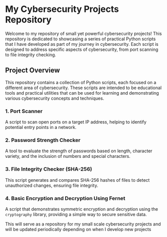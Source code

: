 # My Cybersecurity Projects Repository

Welcome to my repository of small yet powerful cybersecurity projects! This repository is dedicated to showcasing a series of practical Python scripts that I have developed as part of my journey in cybersecurity. Each script is designed to address specific aspects of cybersecurity, from port scanning to file integrity checking.

## Project Overview

This repository contains a collection of Python scripts, each focused on a different area of cybersecurity. These scripts are intended to be educational tools and practical utilities that can be used for learning and demonstrating various cybersecurity concepts and techniques.

### 1. **Port Scanner**
A script to scan open ports on a target IP address, helping to identify potential entry points in a network.

### 2. **Password Strength Checker**
A tool to evaluate the strength of passwords based on length, character variety, and the inclusion of numbers and special characters.

### 3. **File Integrity Checker (SHA-256)**
This script generates and compares SHA-256 hashes of files to detect unauthorized changes, ensuring file integrity.

### 4. **Basic Encryption and Decryption Using Fernet**
A script that demonstrates symmetric encryption and decryption using the `cryptography` library, providing a simple way to secure sensitive data.

This will serve as a repository for my small scale cybersecurity projects and will be updated periodically depending on when I develop new projects

